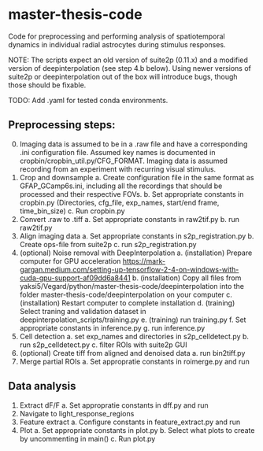 # master-thesis-code

Code for preprocessing and performing analysis of spatiotemporal dynamics in individual radial astrocytes during stimulus responses.

NOTE: The scripts expect an old version of suite2p (0.11.x) and a modified version of deepinterpolation (see step 4.b below). Using newer versions of suite2p or deepinterpolation out of the box will introduce bugs, though those should be fixable.

TODO: Add .yaml for tested conda environments.

## Preprocessing steps:
  0. Imaging data is assumed to be in a .raw file and have a corresponding .ini configuration file. Assumed key names is documented in cropbin/cropbin_util.py/CFG_FORMAT. Imaging data is assumed recording from an experiment with recurring visual stimulus.
  1. Crop and downsample
    a. Create configuration file in the same format as GFAP_GCamp6s.ini, including all the recordings that should be processed and their respective FOVs.
    b. Set appropriate constants in cropbin.py (Directories, cfg_file, exp_names, start/end frame, time_bin_size)
    c. Run cropbin.py
  2. Convert .raw to .tiff
    a. Set appropriate constants in raw2tif.py
    b. run raw2tif.py
  3. Align imaging data
    a. Set appropriate constants in s2p_registration.py
    b. Create ops-file from suite2p
    c. run s2p_registration.py
  4. (optional) Noise removal with DeepInterpolation
    a. (installation) Prepare computer for GPU acceleration https://mark-gargan.medium.com/setting-up-tensorflow-2-4-on-windows-with-cuda-gpu-support-af09dd6a8441
    b. (installation) Copy all files from yaksi5/Vegard/python/master-thesis-code/deepinterpolation into the folder master-thesis-code/deepinterpolation on your computer
    c. (installation) Restart computer to complete installation
    d. (training) Select traning and validation dataset in deepinterpolation_scripts/training.py
    e. (training) run training.py
    f. Set appropriate constants in inference.py
    g. run inference.py
  6. Cell detection
    a. set exp_names and directories in s2p_celldetect.py
    b. run s2p_celldetect.py
    c. filter ROIs with suite2p GUI
  5. (optional) Create tiff from aligned and denoised data
    a. run bin2tiff.py
  7. Merge partial ROIs
    a. Set appropratie constants in roimerge.py and run

## Data analysis
  1. Extract dF/F
    a. Set appropratie constants in dff.py and run
  2. Navigate to light_response_regions
  3. Feature extract
    a. Configure constants in feature_extract.py and run
  4. Plot
    a. Set appropriate constants in plot.py
    b. Select what plots to create by uncommenting in main()
    c. Run plot.py
